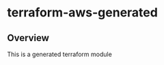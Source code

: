 # terraform-aws-generated

## Overview

This is a generated terraform module

<!-- BEGINNING OF PRE-COMMIT-TERRAFORM DOCS HOOK -->
<!-- END OF PRE-COMMIT-TERRAFORM DOCS HOOK -->